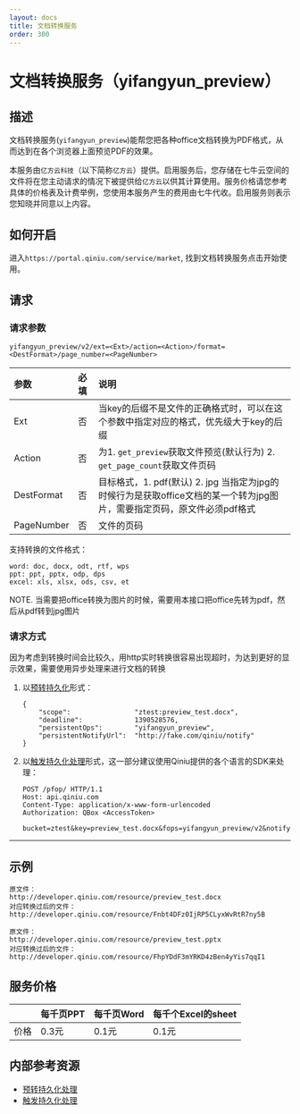 ```yaml
---
layout: docs
title: 文档转换服务
order: 300
---
```


<a id="yifangyun_preview"></a>
# 文档转换服务（yifangyun_preview）

<a id="yifangyun_preview-description"></a>
## 描述

文档转换服务(`yifangyun_preview`)能帮您把各种office文档转换为PDF格式，从而达到在各个浏览器上面预览PDF的效果。

本服务由`亿方云科技`（以下简称`亿方云`）提供。启用服务后，您存储在七牛云空间的文件将在您主动请求的情况下被提供给`亿方云`以供其计算使用。服务价格请您参考具体的价格表及计费举例，您使用本服务产生的费用由七牛代收。启用服务则表示您知晓并同意以上内容。

<a id="yifangyun_preview-open"></a>
## 如何开启

进入`https://portal.qiniu.com/service/market`, 找到文档转换服务点击开始使用。

<a id="yifangyun_preview-request"></a>
## 请求

<a id="yifangyun_preview-request-syntax"></a>
### 请求参数

```
yifangyun_preview/v2/ext=<Ext>/action=<Action>/format=<DestFormat>/page_number=<PageNumber>
```

参数           | 必填 | 说明
:------------- | :--- | :------------------------------------------
Ext            | 否   | 当key的后缀不是文件的正确格式时，可以在这个参数中指定对应的格式，优先级大于key的后缀
Action         | 否   | 为1. `get_preview`获取文件预览(默认行为) 2. `get_page_count`获取文件页码
DestFormat     | 否   | 目标格式，1. pdf(默认) 2. jpg  当指定为jpg的时候行为是获取office文档的某一个转为jpg图片，需要指定页码，原文件必须pdf格式
PageNumber     | 否   | 文件的页码

支持转换的文件格式：

```
word: doc, docx, odt, rtf, wps
ppt: ppt, pptx, odp, dps
excel: xls, xlsx, ods, csv, et
```

NOTE. 当需要把office转换为图片的时候，需要用本接口把office先转为pdf，然后从pdf转到jpg图片

<a id="yifangyun_preview-request-methods"></a>
### 请求方式

因为考虑到转换时间会比较久，用http实时转换很容易出现超时，为达到更好的显示效果，需要使用异步处理来进行文档的转换

1. 以[预转持久化][persistentOpsHref]形式：

	```
    {
        "scope":                "ztest:preview_test.docx",
        "deadline":             1390528576,
        "persistentOps":        "yifangyun_preview",
        "persistentNotifyUrl":  "http://fake.com/qiniu/notify"
    }
	```

2. 以[触发持久化处理][pfopHref]形式，这一部分建议使用Qiniu提供的各个语言的SDK来处理：

	```
    POST /pfop/ HTTP/1.1
    Host: api.qiniu.com  
    Content-Type: application/x-www-form-urlencoded  
    Authorization: QBox <AccessToken>  

    bucket=ztest&key=preview_test.docx&fops=yifangyun_preview/v2&notifyURL=http%3A%2F%2Ffake.com%2Fqiniu%2Fnotify
	```

---

<a id="yifangyun_preview-samples"></a>
## 示例

```
原文件：             http://developer.qiniu.com/resource/preview_test.docx
对应转换过后的文件： http://developer.qiniu.com/resource/Fnbt4DFz0IjRP5CLyxWvRtR7ny5B

原文件：             http://developer.qiniu.com/resource/preview_test.pptx
对应转换过后的文件： http://developer.qiniu.com/resource/FhpYDdF3mYRKD4zBen4yYis7qqI1
```

<a id="yifangyun_preview-price"></a>
## 服务价格

|                 | 每千页PPT      | 每千页Word     |  每千个Excel的sheet |
:---------------- | :------------ | :------------ | :----------- |
|      价格       | 0.3元         | 0.1元  |        0.1元 | 

<a id="internal-resources"></a>
## 内部参考资源

- [预转持久化处理][persistentOpsHref]
- [触发持久化处理][pfopHref]

[persistentOpsHref]: http://developer.qiniu.com/docs/v6/api/reference/security/put-policy.html#put-policy-persistent-ops "预转持久化处理"
[pfopHref]:          http://developer.qiniu.com/docs/v6/api/reference/fop/pfop/pfop.html                                        "触发持久化处理"
[pfopNotificationHref]: http://developer.qiniu.com/docs/v6/api/reference/fop/pfop/pfop.html#pfop-notification                   "持久化处理结果通知"


